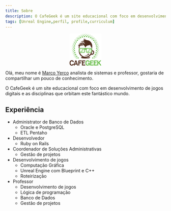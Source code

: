 ```yaml
---
title: Sobre
description: O CafeGeek é um site educacional com foco em desenvolvimento de jogos digitais e as disciplinas que orbitam este fantástico mundo.
tags: [Unreal Engine,perfil, profile,curriculum]
---
```


<p align="center">
<img align="center" width="100" height="100" src="imagens/cafegeek_small.png">
</p>

Olá, meu nome é [Marco Yerco](mailto:myerco@gmail.com) analista de sistemas e professor, gostaria de compartilhar um pouco de conhecimento.

O CafeGeek é um site educacional com foco em desenvolvimento de jogos digitais e as disciplinas que orbitam este fantástico mundo.

## Experiência

- Administrator de Banco de Dados    
  - Oracle e PostgreSQL
  - ETL Pentaho
- Desenvolvedor
  - Ruby on Rails
- Coordenador de Soluções Administrativas   
  - Gestão de projetos
- Desenvolvimento de jogos   
  - Computação Gráfica    
  - Unreal Engine com Blueprint e C++
  - Roteirização
- Professor
  - Desenvolvimento de jogos
  - Lógica de programação
  - Banco de Dados
  - Gestão de projetos
